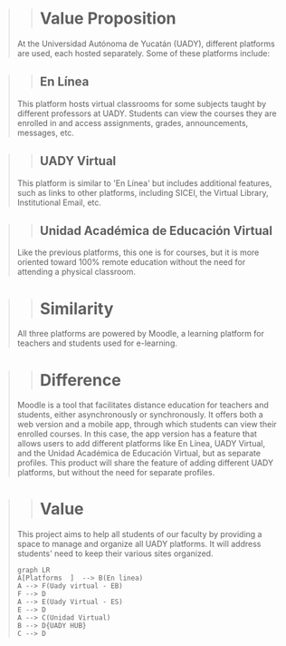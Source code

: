 >># Value Proposition  
> At the Universidad Autónoma de Yucatán (UADY), different platforms are used, each hosted separately. Some of these platforms include:

 >>## En Línea
> This platform hosts virtual classrooms for some subjects taught by different professors at UADY. 
> Students can view the courses they are enrolled in and access assignments, grades, announcements, messages, etc.

>>## UADY Virtual  
> This platform is similar to 'En Línea' but includes additional features, such as links to other platforms, including SICEI, the Virtual Library, Institutional Email, etc.

>>## Unidad Académica de Educación Virtual
> Like the previous platforms, this one is for courses, but it is more oriented toward 100% remote education without the need for attending a physical classroom.

>> # Similarity
> All three platforms are powered by Moodle, a learning platform for teachers and students used for e-learning.

>> # Difference  
> Moodle is a tool that facilitates distance education for teachers and students, either asynchronously or synchronously. It offers both a web version and a mobile app, through which students can view their enrolled courses. In this case, the app version has a feature that allows users to add different platforms like En Línea, UADY Virtual, and the Unidad Académica de Educación Virtual, but as separate profiles. This product will share the feature of adding different UADY platforms, but without the need for separate profiles.

>># Value
> This project aims to help all students of our faculty by providing a space to manage and organize all UADY platforms. It will address students' need to keep their various sites organized.
> 
>
>
>```mermaid
>graph LR
>A[Platforms  ]  --> B(En linea)
>A --> F(Uady virtual - EB)
>F --> D
>A --> E(Uady Virtual - ES)
>E --> D
>A --> C(Unidad Virtual)
>B --> D{UADY HUB}
>C --> D
